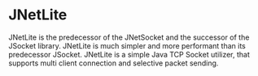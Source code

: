 # JNetLite
JNetLite is the predecessor of the JNetSocket and the successor of the JSocket library.
JNetLite is much simpler and more performant than its predecessor JSocket.
JNetLite is a simple Java TCP Socket utilizer, that supports multi client connection and selective
packet sending.
